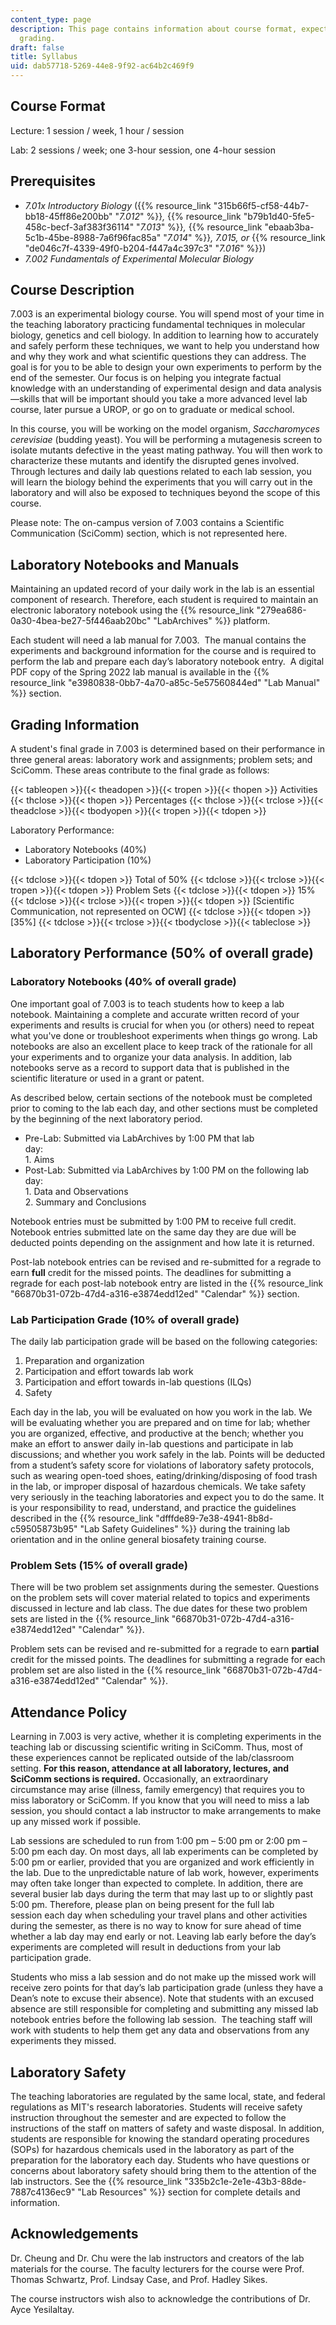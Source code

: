 ```yaml
---
content_type: page
description: This page contains information about course format, expectations, and
  grading.
draft: false
title: Syllabus
uid: dab57718-5269-44e8-9f92-ac64b2c469f9
---
```

## Course Format

Lecture: 1 session / week, 1 hour / session

Lab: 2 sessions / week; one 3-hour session, one 4-hour session

## Prerequisites

- *7.01x Introductory Biology* ({{% resource_link "315b66f5-cf58-44b7-bb18-45ff86e200bb" "*7.012*" %}}*,* {{% resource_link "b79b1d40-5fe5-458c-becf-3af383f36114" "*7.013*" %}}*,* {{% resource_link "ebaab3ba-5c1b-45be-8988-7a6f96fac85a" "*7.014*" %}}*, 7.015, or* {{% resource_link "de046c7f-4339-49f0-b204-f447a4c397c3" "*7.016*" %}})
- *7.002 Fundamentals of Experimental Molecular Biology*

## Course Description

7.003 is an experimental biology course. You will spend most of your time in the teaching laboratory practicing fundamental techniques in molecular biology, genetics and cell biology. In addition to learning how to accurately and safely perform these techniques, we want to help you understand how and why they work and what scientific questions they can address. The goal is for you to be able to design your own experiments to perform by the end of the semester. Our focus is on helping you integrate factual knowledge with an understanding of experimental design and data analysis—skills that will be important should you take a more advanced level lab course, later pursue a UROP, or go on to graduate or medical school.

In this course, you will be working on the model organism, *Saccharomyces cerevisiae* (budding yeast). You will be performing a mutagenesis screen to isolate mutants defective in the yeast mating pathway. You will then work to characterize these mutants and identify the disrupted genes involved. Through lectures and daily lab questions related to each lab session, you will learn the biology behind the experiments that you will carry out in the laboratory and will also be exposed to techniques beyond the scope of this course.

Please note: The on-campus version of 7.003 contains a Scientific Communication (SciComm) section, which is not represented here. 

## Laboratory Notebooks and Manuals

Maintaining an updated record of your daily work in the lab is an essential component of research. Therefore, each student is required to maintain an electronic laboratory notebook using the {{% resource_link "279ea686-0a30-4bea-be27-5f446aab20bc" "LabArchives" %}} platform.

Each student will need a lab manual for 7.003.  The manual contains the experiments and background information for the course and is required to perform the lab and prepare each day’s laboratory notebook entry.  A digital PDF copy of the Spring 2022 lab manual is available in the {{% resource_link "e3980838-0bb7-4a70-a85c-5e57560844ed" "Lab Manual" %}} section.

## Grading Information

A student's final grade in 7.003 is determined based on their performance in three general areas: laboratory work and assignments; problem sets; and SciComm. These areas contribute to the final grade as follows:

{{< tableopen >}}{{< theadopen >}}{{< tropen >}}{{< thopen >}}
Activities
{{< thclose >}}{{< thopen >}}
Percentages
{{< thclose >}}{{< trclose >}}{{< theadclose >}}{{< tbodyopen >}}{{< tropen >}}{{< tdopen >}}

Laboratory Performance:

- Laboratory Notebooks (40%)
- Laboratory Participation (10%)

{{< tdclose >}}{{< tdopen >}}
Total of 50%
{{< tdclose >}}{{< trclose >}}{{< tropen >}}{{< tdopen >}}
Problem Sets
{{< tdclose >}}{{< tdopen >}}
15%
{{< tdclose >}}{{< trclose >}}{{< tropen >}}{{< tdopen >}}
\[Scientific Communication, not represented on OCW\]
{{< tdclose >}}{{< tdopen >}}
\[35%\]
{{< tdclose >}}{{< trclose >}}{{< tbodyclose >}}{{< tableclose >}}

## Laboratory Performance (50% of overall grade)

### Laboratory Notebooks (40% of overall grade)

One important goal of 7.003 is to teach students how to keep a lab notebook. Maintaining a complete and accurate written record of your experiments and results is crucial for when you (or others) need to repeat what you've done or troubleshoot experiments when things go wrong. Lab notebooks are also an excellent place to keep track of the rationale for all your experiments and to organize your data analysis. In addition, lab notebooks serve as a record to support data that is published in the scientific literature or used in a grant or patent.

As described below, certain sections of the notebook must be completed prior to coming to the lab each day, and other sections must be completed by the beginning of the next laboratory period.

- Pre-Lab: Submitted via LabArchives by 1:00 PM that lab day:                         
    1\. Aims
- Post-Lab: Submitted via LabArchives by 1:00 PM on the following lab day:                         
    1\. Data and Observations                         
    2\. Summary and Conclusions

Notebook entries must be submitted by 1:00 PM to receive full credit. Notebook entries submitted late on the same day they are due will be deducted points depending on the assignment and how late it is returned. 

Post-lab notebook entries can be revised and re-submitted for a regrade to earn **full** credit for the missed points. The deadlines for submitting a regrade for each post-lab notebook entry are listed in the {{% resource_link "66870b31-072b-47d4-a316-e3874edd12ed" "Calendar" %}} section.

### Lab Participation Grade (10% of overall grade)

The daily lab participation grade will be based on the following categories:

1. Preparation and organization
2. Participation and effort towards lab work
3. Participation and effort towards in-lab questions (ILQs)
4. Safety

Each day in the lab, you will be evaluated on how you work in the lab. We will be evaluating whether you are prepared and on time for lab; whether you are organized, effective, and productive at the bench; whether you make an effort to answer daily in-lab questions and participate in lab discussions; and whether you work safely in the lab. Points will be deducted from a student’s safety score for violations of laboratory safety protocols, such as wearing open-toed shoes, eating/drinking/disposing of food trash in the lab, or improper disposal of hazardous chemicals. We take safety very seriously in the teaching laboratories and expect you to do the same. It is your responsibility to read, understand, and practice the guidelines described in the {{% resource_link "dfffde89-7e38-4941-8b8d-c59505873b95" "Lab Safety Guidelines" %}} during the training lab orientation and in the online general biosafety training course.

### Problem Sets (15% of overall grade)

There will be two problem set assignments during the semester. Questions on the problem sets will cover material related to topics and experiments discussed in lecture and lab class. The due dates for these two problem sets are listed in the {{% resource_link "66870b31-072b-47d4-a316-e3874edd12ed" "Calendar" %}}.

Problem sets can be revised and re-submitted for a regrade to earn **partial** credit for the missed points. The deadlines for submitting a regrade for each problem set are also listed in the {{% resource_link "66870b31-072b-47d4-a316-e3874edd12ed" "Calendar" %}}.

## Attendance Policy

Learning in 7.003 is very active, whether it is completing experiments in the teaching lab or discussing scientific writing in SciComm. Thus, most of these experiences cannot be replicated outside of the lab/classroom setting. **For this reason, attendance at all laboratory, lectures, and SciComm sections is required.** Occasionally, an extraordinary circumstance may arise (illness, family emergency) that requires you to miss laboratory or SciComm. If you know that you will need to miss a lab session, you should contact a lab instructor to make arrangements to make up any missed work if possible. 

Lab sessions are scheduled to run from 1:00 pm – 5:00 pm or 2:00 pm – 5:00 pm each day. On most days, all lab experiments can be completed by 5:00 pm or earlier, provided that you are organized and work efficiently in the lab. Due to the unpredictable nature of lab work, however, experiments may often take longer than expected to complete. In addition, there are several busier lab days during the term that may last up to or slightly past 5:00 pm. Therefore, please plan on being present for the full lab session each day when scheduling your travel plans and other activities during the semester, as there is no way to know for sure ahead of time whether a lab day may end early or not. Leaving lab early before the day’s experiments are completed will result in deductions from your lab participation grade.

Students who miss a lab session and do not make up the missed work will receive zero points for that day’s lab participation grade (unless they have a Dean’s note to excuse their absence). Note that students with an excused absence are still responsible for completing and submitting any missed lab notebook entries before the following lab session.  The teaching staff will work with students to help them get any data and observations from any experiments they missed.

## Laboratory Safety

The teaching laboratories are regulated by the same local, state, and federal regulations as MIT's research laboratories. Students will receive safety instruction throughout the semester and are expected to follow the instructions of the staff on matters of safety and waste disposal. In addition, students are responsible for knowing the standard operating procedures (SOPs) for hazardous chemicals used in the laboratory as part of the preparation for the laboratory each day. Students who have questions or concerns about laboratory safety should bring them to the attention of the lab instructors. See the {{% resource_link "335b2c1e-2e1e-43b3-88de-7887c4136ec9" "Lab Resources" %}} section for complete details and information.

## Acknowledgements

Dr. Cheung and Dr. Chu were the lab instructors and creators of the lab materials for the course. The faculty lecturers for the course were Prof. Thomas Schwartz, Prof. Lindsay Case, and Prof. Hadley Sikes.

The course instructors wish also to acknowledge the contributions of Dr. Ayce Yesilaltay.